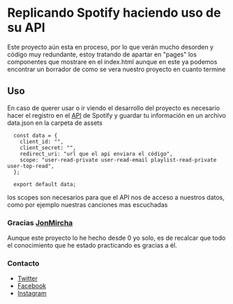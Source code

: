 # Replicando Spotify haciendo uso de su API

Este proyecto aún esta en proceso, por lo que verán mucho desorden y código muy redundante, estoy tratando de apartar en "pages" los componentes que mostrare en el index.html aunque en este ya podemos encontrar un borrador de como se vera nuestro proyecto en cuanto termine

## Uso

En caso de querer usar o ir viendo el desarrollo del proyecto es necesario hacer el registro en el [API](https://developer.spotify.com/dashboard) de Spotify y guardar tu información en un archivo data.json en la carpeta de assets

```
  const data = {
    client_id: "",
    client_secret: "",
    redirect_uri: "url que el api enviara el código",
    scope: "user-read-private user-read-email playlist-read-private user-top-read",
  };

  export default data;
```

los scopes son necesarios para que el API nos de acceso a nuestros datos, como por ejemplo nuestras canciones mas escuchadas

### Gracias [JonMircha](https://www.youtube.com/@jonmircha)

Aunque este proyecto lo he hecho desde 0 yo solo, es de recalcar que todo el conocimiento que he estado practicando es gracias a él.

### Contacto

- [Twitter](https://twitter.com/cristian321893)
- [Facebook](https://www.facebook.com/camilo.guerrero.3597789/)
- [Instagram](https://www.instagram.com/camiloguerrero63/)
